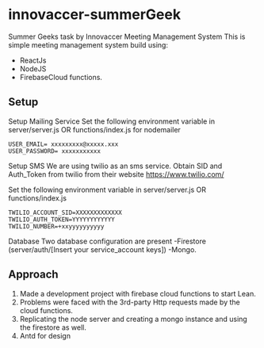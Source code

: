 # innovaccer-summerGeek
Summer Geeks task by Innovaccer
Meeting Management System
This is simple meeting management system build using:
- ReactJs
- NodeJS 
- FirebaseCloud functions.

## Setup

Setup Mailing Service
Set the following environment variable in server/server.js OR functions/index.js for nodemailer
```
USER_EMAIL= xxxxxxxxx@xxxxx.xxx
USER_PASSWORD= xxxxxxxxxxx
```
Setup SMS
We are using twilio as an sms service. Obtain SID and Auth_Token from twilio from their website https://www.twilio.com/

Set the following environment variable in server/server.js OR functions/index.js
```
TWILIO_ACCOUNT_SID=XXXXXXXXXXXXX
TWILIO_AUTH_TOKEN=YYYYYYYYYYYY
TWILIO_NUMBER=+xxyyyyyyyyyy
```

Database
Two database configuration are present 
-Firestore (server/auth/[Insert your service_account keys]) 
-Mongo.


## Approach

1. Made a development project with firebase cloud functions to start Lean.
2. Problems were faced with the 3rd-party Http requests made by the cloud functions.
3. Replicating the node server and creating a mongo instance and using the firestore as well.
4. Antd for design
